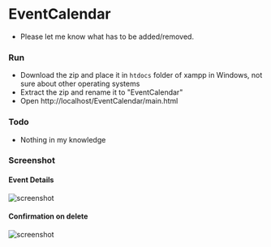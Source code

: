 # EventCalendar
* Please let me know what has to be added/removed.
### Run
* Download the zip and place it in ```htdocs``` folder of xampp in Windows, not sure about other operating systems
* Extract the zip and rename it to "EventCalendar"
* Open http://localhost/EventCalendar/main.html
### Todo
* Nothing in my knowledge
### Screenshot
#### Event Details
![screenshot](https://raw.githubusercontent.com/VarunV-007/PortalForClubs/master/EventCalendar/screenshots/ss1.png)
#### Confirmation on delete
![screenshot](https://raw.githubusercontent.com/VarunV-007/PortalForClubs/master/EventCalendar/screenshots/ss2.png)
